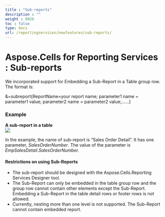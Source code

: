 ```yaml
---
title : "Sub-reports" 
description : "" 
weight : 8026 
toc : false
type: docs
url: /reportingservices/newfeatures/sub-reports/
---
```


# Aspose.Cells for Reporting Services : Sub-reports


We incorporated support for Embedding a Sub-Report in a Table group row. The format is:

&=subreport{ReportName=your report name; parameter1 name = parameter1 value; parameter2 name = parameter2 value;......} 

### Example

**A sub-report in a table**  
![](https://docs2.aspose.com/cells/reportingservices/attachments/6094922/6193432.png)

In the example, the name of sub-report is “Sales Order Detail”. It has one parameter, *SalesOrderNumber*. The value of the parameter is *EmpSalesDetail.SalesOrderNumber.*

#### Restrictions on using Sub-Reports

*   The sub-report should be designed with the Aspose.Cells.Reporting Services Designer tool.
*   The Sub-Report can only be embedded in the table group row and the group row cannot contain other elements except the Sub-Report. Embedding a Sub-Report in the table detail rows or footer rows is not allowed.
*   Currently, nesting more than one level is not supported. The Sub-Report cannot contain embedded report.

